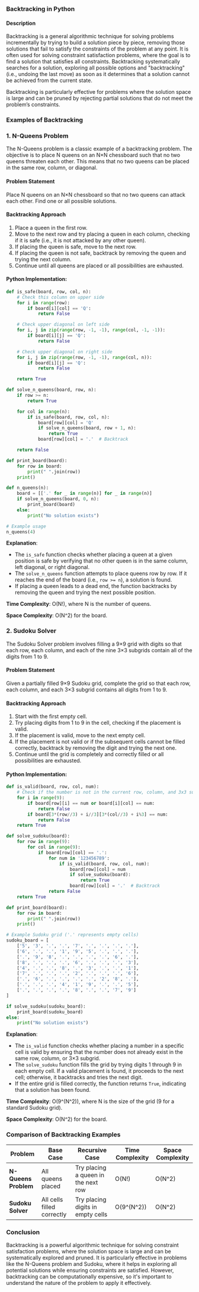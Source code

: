 ### **Backtracking in Python**

#### **Description**
Backtracking is a general algorithmic technique for solving problems incrementally by trying to build a solution piece by piece, removing those solutions that fail to satisfy the constraints of the problem at any point. It is often used for solving constraint satisfaction problems, where the goal is to find a solution that satisfies all constraints. Backtracking systematically searches for a solution, exploring all possible options and "backtracking" (i.e., undoing the last move) as soon as it determines that a solution cannot be achieved from the current state.

Backtracking is particularly effective for problems where the solution space is large and can be pruned by rejecting partial solutions that do not meet the problem’s constraints.

### **Examples of Backtracking**

### **1. N-Queens Problem**

The N-Queens problem is a classic example of a backtracking problem. The objective is to place N queens on an N×N chessboard such that no two queens threaten each other. This means that no two queens can be placed in the same row, column, or diagonal.

#### **Problem Statement**
Place N queens on an N×N chessboard so that no two queens can attack each other. Find one or all possible solutions.

#### **Backtracking Approach**
1. Place a queen in the first row.
2. Move to the next row and try placing a queen in each column, checking if it is safe (i.e., it is not attacked by any other queen).
3. If placing the queen is safe, move to the next row.
4. If placing the queen is not safe, backtrack by removing the queen and trying the next column.
5. Continue until all queens are placed or all possibilities are exhausted.

#### **Python Implementation**:

```python
def is_safe(board, row, col, n):
    # Check this column on upper side
    for i in range(row):
        if board[i][col] == 'Q':
            return False

    # Check upper diagonal on left side
    for i, j in zip(range(row, -1, -1), range(col, -1, -1)):
        if board[i][j] == 'Q':
            return False

    # Check upper diagonal on right side
    for i, j in zip(range(row, -1, -1), range(col, n)):
        if board[i][j] == 'Q':
            return False

    return True

def solve_n_queens(board, row, n):
    if row >= n:
        return True

    for col in range(n):
        if is_safe(board, row, col, n):
            board[row][col] = 'Q'
            if solve_n_queens(board, row + 1, n):
                return True
            board[row][col] = '.'  # Backtrack

    return False

def print_board(board):
    for row in board:
        print(" ".join(row))
    print()

def n_queens(n):
    board = [['.' for _ in range(n)] for _ in range(n)]
    if solve_n_queens(board, 0, n):
        print_board(board)
    else:
        print("No solution exists")

# Example usage
n_queens(4)
```

**Explanation**:
- The `is_safe` function checks whether placing a queen at a given position is safe by verifying that no other queen is in the same column, left diagonal, or right diagonal.
- The `solve_n_queens` function attempts to place queens row by row. If it reaches the end of the board (i.e., `row >= n`), a solution is found.
- If placing a queen leads to a dead end, the function backtracks by removing the queen and trying the next possible position.

**Time Complexity**: O(N!), where N is the number of queens.

**Space Complexity**: O(N^2) for the board.

### **2. Sudoku Solver**

The Sudoku Solver problem involves filling a 9×9 grid with digits so that each row, each column, and each of the nine 3×3 subgrids contain all of the digits from 1 to 9.

#### **Problem Statement**
Given a partially filled 9×9 Sudoku grid, complete the grid so that each row, each column, and each 3×3 subgrid contains all digits from 1 to 9.

#### **Backtracking Approach**
1. Start with the first empty cell.
2. Try placing digits from 1 to 9 in the cell, checking if the placement is valid.
3. If the placement is valid, move to the next empty cell.
4. If the placement is not valid or if the subsequent cells cannot be filled correctly, backtrack by removing the digit and trying the next one.
5. Continue until the grid is completely and correctly filled or all possibilities are exhausted.

#### **Python Implementation**:

```python
def is_valid(board, row, col, num):
    # Check if the number is not in the current row, column, and 3x3 subgrid
    for i in range(9):
        if board[row][i] == num or board[i][col] == num:
            return False
        if board[3*(row//3) + i//3][3*(col//3) + i%3] == num:
            return False
    return True

def solve_sudoku(board):
    for row in range(9):
        for col in range(9):
            if board[row][col] == '.':
                for num in '123456789':
                    if is_valid(board, row, col, num):
                        board[row][col] = num
                        if solve_sudoku(board):
                            return True
                        board[row][col] = '.'  # Backtrack
                return False
    return True

def print_board(board):
    for row in board:
        print(" ".join(row))
    print()

# Example Sudoku grid ('.' represents empty cells)
sudoku_board = [
    ['5', '3', '.', '.', '7', '.', '.', '.', '.'],
    ['6', '.', '.', '1', '9', '5', '.', '.', '.'],
    ['.', '9', '8', '.', '.', '.', '.', '6', '.'],
    ['8', '.', '.', '.', '6', '.', '.', '.', '3'],
    ['4', '.', '.', '8', '.', '3', '.', '.', '1'],
    ['7', '.', '.', '.', '2', '.', '.', '.', '6'],
    ['.', '6', '.', '.', '.', '.', '2', '8', '.'],
    ['.', '.', '.', '4', '1', '9', '.', '.', '5'],
    ['.', '.', '.', '.', '8', '.', '.', '7', '9']
]

if solve_sudoku(sudoku_board):
    print_board(sudoku_board)
else:
    print("No solution exists")
```

**Explanation**:
- The `is_valid` function checks whether placing a number in a specific cell is valid by ensuring that the number does not already exist in the same row, column, or 3×3 subgrid.
- The `solve_sudoku` function fills the grid by trying digits 1 through 9 in each empty cell. If a valid placement is found, it proceeds to the next cell; otherwise, it backtracks and tries the next digit.
- If the entire grid is filled correctly, the function returns `True`, indicating that a solution has been found.

**Time Complexity**: O(9^(N^2)), where N is the size of the grid (9 for a standard Sudoku grid).

**Space Complexity**: O(N^2) for the board.

### **Comparison of Backtracking Examples**

| Problem             | Base Case | Recursive Case | Time Complexity         | Space Complexity |
|---------------------|-----------|----------------|-------------------------|------------------|
| **N-Queens Problem** | All queens placed | Try placing a queen in the next row | O(N!)                | O(N^2)            |
| **Sudoku Solver**    | All cells filled correctly | Try placing digits in empty cells | O(9^(N^2))           | O(N^2)            |

### **Conclusion**
Backtracking is a powerful algorithmic technique for solving constraint satisfaction problems, where the solution space is large and can be systematically explored and pruned. It is particularly effective in problems like the N-Queens problem and Sudoku, where it helps in exploring all potential solutions while ensuring constraints are satisfied. However, backtracking can be computationally expensive, so it's important to understand the nature of the problem to apply it effectively.
